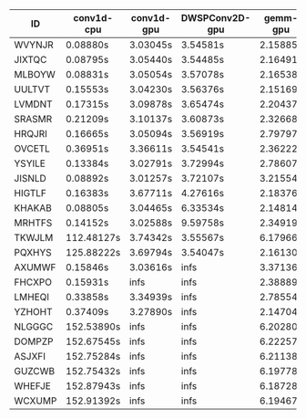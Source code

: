 |ID|conv1d-cpu|conv1d-gpu|DWSPConv2D-gpu|gemm-gpu|avg|
|-|-|-|-|-|-|
|WVYNJR|0.08880s|3.03045s|3.54581s|2.15885s|2.20598s|
|JIXTQC|0.08795s|3.05440s|3.54485s|2.16491s|2.21303s|
|MLBOYW|0.08831s|3.05054s|3.57078s|2.16538s|2.21875s|
|UULTVT|0.15553s|3.04230s|3.56376s|2.15169s|2.22832s|
|LVMDNT|0.17315s|3.09878s|3.65474s|2.20437s|2.28276s|
|SRASMR|0.21209s|3.10137s|3.60873s|2.32668s|2.31222s|
|HRQJRI|0.16665s|3.05094s|3.56919s|2.79797s|2.39619s|
|OVCETL|0.36951s|3.36611s|3.54541s|2.36222s|2.41081s|
|YSYILE|0.13384s|3.02791s|3.72994s|2.78607s|2.41944s|
|JISNLD|0.08892s|3.01257s|3.72107s|3.21554s|2.50952s|
|HIGTLF|0.16383s|3.67711s|4.27616s|2.18376s|2.57522s|
|KHAKAB|0.08805s|3.04465s|6.33534s|2.14814s|2.90404s|
|MRHTFS|0.14152s|3.02588s|9.59758s|2.34919s|3.77854s|
|TKWJLM|112.48127s|3.74342s|3.55567s|6.17966s|31.49000s|
|PQXHYS|125.88222s|3.69794s|3.54047s|2.16130s|33.82048s|
|AXUMWF|0.15846s|3.03616s|infs|3.37136s|infs|
|FHCXPO|0.15931s|infs|infs|2.38889s|infs|
|LMHEQI|0.33858s|3.34939s|infs|2.78554s|infs|
|YZHOHT|0.37409s|3.27890s|infs|2.14704s|infs|
|NLGGGC|152.53890s|infs|infs|6.20280s|infs|
|DOMPZP|152.67545s|infs|infs|6.22257s|infs|
|ASJXFI|152.75284s|infs|infs|6.21138s|infs|
|GUZCWB|152.75432s|infs|infs|6.19778s|infs|
|WHEFJE|152.87943s|infs|infs|6.18728s|infs|
|WCXUMP|152.91392s|infs|infs|6.19467s|infs|
